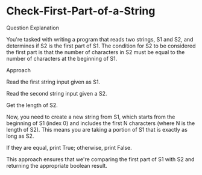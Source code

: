 # Check-First-Part-of-a-String

Question Explanation

You're tasked with writing a program that reads two strings, S1 and S2, and determines if S2 is the first part of S1. The condition for S2 to be considered the first part is that the number of characters in S2 must be equal to the number of characters at the beginning of S1.

Approach

Read the first string input given as S1.

Read the second string input given a S2.

Get the length of S2.

Now, you need to create a new string from S1, which starts from the beginning of S1 (index 0) and includes the first N characters (where N is the length of S2). This means you are taking a portion of S1 that is exactly as long as S2.

If they are equal, print True; otherwise, print False.

This approach ensures that we're comparing the first part of S1 with S2 and returning the appropriate boolean result.
